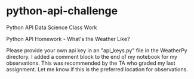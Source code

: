 # python-api-challenge
Python API Data Science Class Work

Python API Homework - What's the Weather Like?

Please provide your own api key in an "api_keys.py" file in the WeatherPy directory.
I added a comment block to the end of my notebook for my observations.  This was recommended by the TA who graded my last assignment.  Let me know if this is the preferred location for observations.
